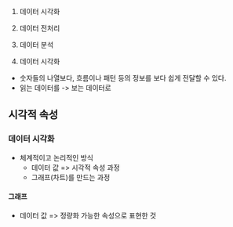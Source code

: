 1. 데이터 시각화
2. 데이터 전처리
3. 데이터 분석

1. 데이터 시각화
- 숫자들의 나열보다, 흐름이나 패턴 등의 정보를 보다 쉽게 전달할 수 있다.
- 읽는 데이터를 -> 보는 데이터로 

## 시각적 속성
### 데이터 시각화
- 체계적이고 논리적인 방식
    - 데이터 값 => 시각적 속성 과정
    - 그래프(차트)를 만드는 과정

#### 그래프
- 데이터 값 => 정량화 가능한 속성으로 표현한 것

